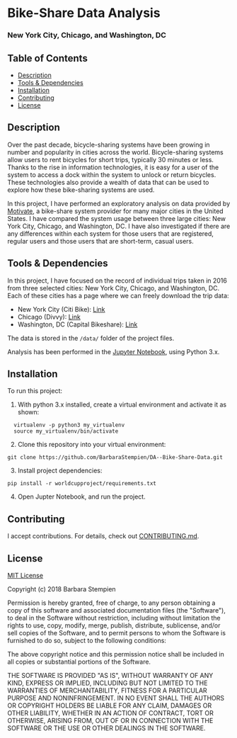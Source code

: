 # Bike-Share Data Analysis
### New York City, Chicago, and Washington, DC

## Table of Contents

* [Description](#description)
* [Tools & Dependencies](#tools)
* [Installation](#installation)
* [Contributing](#contributing)
* [License](#license)

## Description

Over the past decade, bicycle-sharing systems have been growing in number and popularity in cities across the world. Bicycle-sharing systems allow users to rent bicycles for short trips, typically 30 minutes or less. Thanks to the rise in information technologies, it is easy for a user of the system to access a dock within the system to unlock or return bicycles. These technologies also provide a wealth of data that can be used to explore how these bike-sharing systems are used.

In this project, I have performed an exploratory analysis on data provided by [Motivate](https://www.motivateco.com/), a bike-share system provider for many major cities in the United States. I have compared the system usage between three large cities: New York City, Chicago, and Washington, DC. I have also investigated if there are any differences within each system for those users that are registered, regular users and those users that are short-term, casual users.

## Tools & Dependencies

In this project, I have focused on the record of individual trips taken in 2016 from three selected cities: New York City, Chicago, and Washington, DC. Each of these cities has a page where we can freely download the trip data:

* New York City (Citi Bike): [Link](https://www.citibikenyc.com/system-data)
* Chicago (Divvy): [Link](https://www.divvybikes.com/system-data)
* Washington, DC (Capital Bikeshare): [Link](https://www.capitalbikeshare.com/system-data)

The data is stored in the `/data/` folder of the project files.

Analysis has been performed in the [Jupyter Notebook](http://jupyter.org/), using Python 3.x.  

## Installation

To run this project:
  
1. With python 3.x installed, create a virtual environment and activate it as shown:
  
```shell
  virtualenv -p python3 my_virtualenv
  source my_virtualenv/bin/activate
```
2. Clone this repository into your virtual environment:  

```shell
git clone https://github.com/BarbaraStempien/DA--Bike-Share-Data.git
```
3. Install project dependencies:  

```shell
pip install -r worldcupproject/requirements.txt
```
  
4. Open Jupter Notebook, and run the project.

## Contributing

I accept contributions. For details, check out [CONTRIBUTING.md](CONTRIBUTING.md).

## License

[MIT License](LICENSE)

Copyright (c) 2018 Barbara Stempien

Permission is hereby granted, free of charge, to any person obtaining a copy of this software and associated documentation files (the "Software"), to deal in the Software without restriction, including without limitation the rights to use, copy, modify, merge, publish, distribute, sublicense, and/or sell copies of the Software, and to permit persons to whom the Software is furnished to do so, subject to the following conditions:

The above copyright notice and this permission notice shall be included in all copies or substantial portions of the Software.

THE SOFTWARE IS PROVIDED "AS IS", WITHOUT WARRANTY OF ANY KIND, EXPRESS OR IMPLIED, INCLUDING BUT NOT LIMITED TO THE WARRANTIES OF MERCHANTABILITY, FITNESS FOR A PARTICULAR PURPOSE AND NONINFRINGEMENT. IN NO EVENT SHALL THE AUTHORS OR COPYRIGHT HOLDERS BE LIABLE FOR ANY CLAIM, DAMAGES OR OTHER LIABILITY, WHETHER IN AN ACTION OF CONTRACT, TORT OR OTHERWISE, ARISING FROM, OUT OF OR IN CONNECTION WITH THE SOFTWARE OR THE USE OR OTHER DEALINGS IN THE SOFTWARE.
